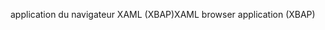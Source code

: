 <span data-ttu-id="ac5c5-101">application du navigateur XAML (XBAP)</span><span class="sxs-lookup"><span data-stu-id="ac5c5-101">XAML browser application (XBAP)</span></span>